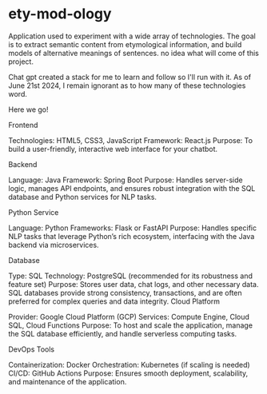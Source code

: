 # ety-mod-ology
Application used to experiment with a wide array of technologies. The goal is to extract semantic content from etymological information, and build models of alternative meanings of sentences.  no idea what will come of this project.


Chat gpt created a stack for me to learn and follow so I'll run with it. As of June 21st 2024, I remain ignorant as to how many of these technologies word.

Here we go!


Frontend

Technologies: HTML5, CSS3, JavaScript
Framework: React.js
Purpose: To build a user-friendly, interactive web interface for your chatbot.

Backend

Language: Java
Framework: Spring Boot
Purpose: Handles server-side logic, manages API endpoints, and ensures robust integration with the SQL database and Python services for NLP tasks.

Python Service

Language: Python
Frameworks: Flask or FastAPI
Purpose: Handles specific NLP tasks that leverage Python’s rich ecosystem, interfacing with the Java backend via microservices.

Database

Type: SQL
Technology: PostgreSQL (recommended for its robustness and feature set)
Purpose: Stores user data, chat logs, and other necessary data. SQL databases provide strong consistency, transactions, and are often preferred for complex queries and data integrity.
Cloud Platform

Provider: Google Cloud Platform (GCP)
Services: Compute Engine, Cloud SQL, Cloud Functions
Purpose: To host and scale the application, manage the SQL database efficiently, and handle serverless computing tasks.

DevOps Tools

Containerization: Docker
Orchestration: Kubernetes (if scaling is needed)
CI/CD: GitHub Actions
Purpose: Ensures smooth deployment, scalability, and maintenance of the application.

